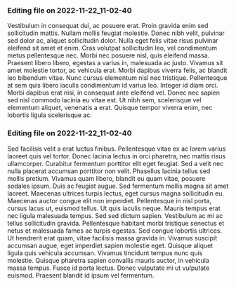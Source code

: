 

### Editing file on 2022-11-22_11-02-40

Vestibulum in consequat dui, ac posuere erat. Proin gravida enim sed sollicitudin mattis. Nullam mollis feugiat molestie. Donec nibh velit, pulvinar sed dolor ac, aliquet sollicitudin dolor. Nulla eget felis vitae risus pulvinar eleifend sit amet et enim. Cras volutpat sollicitudin leo, vel condimentum metus pellentesque nec. Morbi nec posuere nisl, quis eleifend massa. Praesent libero libero, egestas a varius in, malesuada ac justo. Vivamus sit amet molestie tortor, ac vehicula erat.
Morbi dapibus viverra felis, ac blandit leo bibendum vitae. Nunc cursus elementum nisl nec tristique. Pellentesque at sem quis libero iaculis condimentum id varius leo. Integer id diam orci. Morbi dapibus erat nisi, in consequat ante eleifend vel. Donec nec sapien sed nisl commodo lacinia eu vitae est. Ut nibh sem, scelerisque vel elementum aliquet, venenatis a erat. Quisque tempor viverra enim, nec lobortis ligula scelerisque ac.




### Editing file on 2022-11-22_11-02-40

Sed facilisis velit a erat luctus finibus. Pellentesque vitae ex ac lorem varius laoreet quis vel tortor. Donec lacinia lectus in orci pharetra, nec mattis risus ullamcorper. Curabitur fermentum porttitor elit eget feugiat. Sed a velit nec nulla placerat accumsan porttitor non velit. Phasellus lacinia tellus sed mollis pretium. Vivamus quam libero, blandit eu quam vitae, posuere sodales ipsum. Duis ac feugiat augue. Sed fermentum mollis magna sit amet laoreet. Maecenas ultrices turpis lectus, eget cursus magna sollicitudin eu. Maecenas auctor congue elit non imperdiet. Pellentesque in nisl porta, cursus lacus ut, euismod tellus. Ut quis iaculis neque. Mauris tempus erat nec ligula malesuada tempus.
Sed sed dictum sapien. Vestibulum ac mi ac tellus sollicitudin gravida. Pellentesque habitant morbi tristique senectus et netus et malesuada fames ac turpis egestas. Sed congue lobortis ultrices. Ut hendrerit erat quam, vitae facilisis massa gravida in. Vivamus suscipit accumsan augue, eget imperdiet sapien molestie eget. Quisque aliquet ligula quis vehicula accumsan. Vivamus tincidunt tempus nunc quis molestie. Quisque pharetra sapien convallis mauris auctor, in vehicula massa tempus. Fusce id porta lectus. Donec vulputate mi ut vulputate euismod. Praesent blandit id ipsum vel fermentum.


